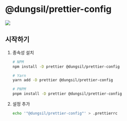 # @dungsil/prettier-config
[![][BADGE_PRESET_PRETTIER]][LINK_PRESET_PRETTIER]

## 시작하기
1. 종속성 설치
    ```bash
   # NPM
    npm install -D prettier @dungsil/prettier-config
    ```
   ```bash
   # Yarn
   yarn add -D prettier @dungsil/prettier-config
   ```
   ```bash
   # PNPM
   pnpm install -D prettier @dungsil/prettier-config
   ```
2. 설정 추가
    ```bash
    echo '"@dungsil/prettier-config"' > .prettierrc
    ```

[BADGE_PRESET_PRETTIER]: https://img.shields.io/npm/v/@dungsil/prettier-config?label=%40dungsil%2Fprettier-config&style=flat-square
[LINK_PRESET_PRETTIER]: https://www.npmjs.com/package/@dungsil/prettier-config
